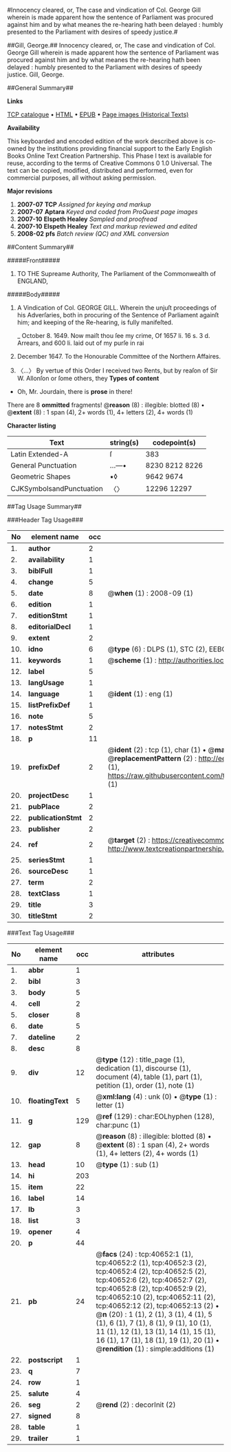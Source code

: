 #Innocency cleared, or, The case and vindication of Col. George Gill wherein is made apparent how the sentence of Parliament was procured against him and by what meanes the re-hearing hath been delayed : humbly presented to the Parliament with desires of speedy justice.#

##Gill, George.##
Innocency cleared, or, The case and vindication of Col. George Gill wherein is made apparent how the sentence of Parliament was procured against him and by what meanes the re-hearing hath been delayed : humbly presented to the Parliament with desires of speedy justice.
Gill, George.

##General Summary##

**Links**

[TCP catalogue](http://www.ota.ox.ac.uk/tcp/)  • 
[HTML](http://tei.it.ox.ac.uk/tcp/Texts-HTML/free/A45/A45894.html)  • 
[EPUB](http://tei.it.ox.ac.uk/tcp/Texts-EPUB/free/A45/A45894.epub) • 
[Page images (Historical Texts)](https://data.historicaltexts.jisc.ac.uk/view?pubId=eebo-07949124e&pageId=eebo-07949124e-40652-1)

**Availability**

This keyboarded and encoded edition of the
	       work described above is co-owned by the institutions
	       providing financial support to the Early English Books
	       Online Text Creation Partnership. This Phase I text is
	       available for reuse, according to the terms of Creative
	       Commons 0 1.0 Universal. The text can be copied,
	       modified, distributed and performed, even for
	       commercial purposes, all without asking permission.

**Major revisions**

1. __2007-07__ __TCP__ *Assigned for keying and markup*
1. __2007-07__ __Aptara__ *Keyed and coded from ProQuest page images*
1. __2007-10__ __Elspeth Healey__ *Sampled and proofread*
1. __2007-10__ __Elspeth Healey__ *Text and markup reviewed and edited*
1. __2008-02__ __pfs__ *Batch review (QC) and XML conversion*

##Content Summary##

#####Front#####

1. TO THE
Supreame Authority, The Parliament
of the Commonwealth of
ENGLAND,

#####Body#####

1. A
Vindication of Col. GEORGE
GILL. Wherein the unjuſt proceedings
of his Adverſaries, both in
procuring of the Sentence of Parliament
againſt him; and keeping of the
Re-hearing, is fully manifeſted.

    _ October 8. 1649.
Now maiſt thou ſee my crime, Of 1657 li. 16 s. 3 d.
Arrears, and 600 li. laid out of my purſe in rai
1. December 1647.
To the Honourable Committee of the Northern Affaires.

1. 〈…〉
By vertue of this Order I received two Rents, but by
reaſon of Sir W. Allonſon or ſome others, they 
**Types of content**

  * Oh, Mr. Jourdain, there is **prose** in there!

There are 8 **ommitted** fragments! 
 @__reason__ (8) : illegible: blotted (8)  •  @__extent__ (8) : 1 span (4), 2+ words (1), 4+ letters (2), 4+ words (1)

**Character listing**


|Text|string(s)|codepoint(s)|
|---|---|---|
|Latin Extended-A|ſ|383|
|General Punctuation|…—•|8230 8212 8226|
|Geometric Shapes|▪◊|9642 9674|
|CJKSymbolsandPunctuation|〈〉|12296 12297|

##Tag Usage Summary##

###Header Tag Usage###

|No|element name|occ|attributes|
|---|---|---|---|
|1.|__author__|2||
|2.|__availability__|1||
|3.|__biblFull__|1||
|4.|__change__|5||
|5.|__date__|8| @__when__ (1) : 2008-09 (1)|
|6.|__edition__|1||
|7.|__editionStmt__|1||
|8.|__editorialDecl__|1||
|9.|__extent__|2||
|10.|__idno__|6| @__type__ (6) : DLPS (1), STC (2), EEBO-CITATION (1), OCLC (1), VID (1)|
|11.|__keywords__|1| @__scheme__ (1) : http://authorities.loc.gov/ (1)|
|12.|__label__|5||
|13.|__langUsage__|1||
|14.|__language__|1| @__ident__ (1) : eng (1)|
|15.|__listPrefixDef__|1||
|16.|__note__|5||
|17.|__notesStmt__|2||
|18.|__p__|11||
|19.|__prefixDef__|2| @__ident__ (2) : tcp (1), char (1)  •  @__matchPattern__ (2) : ([0-9\-]+):([0-9IVX]+) (1), (.+) (1)  •  @__replacementPattern__ (2) : http://eebo.chadwyck.com/downloadtiff?vid=$1&page=$2 (1), https://raw.githubusercontent.com/textcreationpartnership/Texts/master/tcpchars.xml#$1 (1)|
|20.|__projectDesc__|1||
|21.|__pubPlace__|2||
|22.|__publicationStmt__|2||
|23.|__publisher__|2||
|24.|__ref__|2| @__target__ (2) : https://creativecommons.org/publicdomain/zero/1.0/ (1), http://www.textcreationpartnership.org/docs/. (1)|
|25.|__seriesStmt__|1||
|26.|__sourceDesc__|1||
|27.|__term__|2||
|28.|__textClass__|1||
|29.|__title__|3||
|30.|__titleStmt__|2||


###Text Tag Usage###

|No|element name|occ|attributes|
|---|---|---|---|
|1.|__abbr__|1||
|2.|__bibl__|3||
|3.|__body__|5||
|4.|__cell__|2||
|5.|__closer__|8||
|6.|__date__|5||
|7.|__dateline__|2||
|8.|__desc__|8||
|9.|__div__|12| @__type__ (12) : title_page (1), dedication (1), discourse (1), document (4), table (1), part (1), petition (1), order (1), note (1)|
|10.|__floatingText__|5| @__xml:lang__ (4) : unk (0)  •  @__type__ (1) : letter (1)|
|11.|__g__|129| @__ref__ (129) : char:EOLhyphen (128), char:punc (1)|
|12.|__gap__|8| @__reason__ (8) : illegible: blotted (8)  •  @__extent__ (8) : 1 span (4), 2+ words (1), 4+ letters (2), 4+ words (1)|
|13.|__head__|10| @__type__ (1) : sub (1)|
|14.|__hi__|203||
|15.|__item__|22||
|16.|__label__|14||
|17.|__lb__|3||
|18.|__list__|3||
|19.|__opener__|4||
|20.|__p__|44||
|21.|__pb__|24| @__facs__ (24) : tcp:40652:1 (1), tcp:40652:2 (1), tcp:40652:3 (2), tcp:40652:4 (2), tcp:40652:5 (2), tcp:40652:6 (2), tcp:40652:7 (2), tcp:40652:8 (2), tcp:40652:9 (2), tcp:40652:10 (2), tcp:40652:11 (2), tcp:40652:12 (2), tcp:40652:13 (2)  •  @__n__ (20) : 1 (1), 2 (1), 3 (1), 4 (1), 5 (1), 6 (1), 7 (1), 8 (1), 9 (1), 10 (1), 11 (1), 12 (1), 13 (1), 14 (1), 15 (1), 16 (1), 17 (1), 18 (1), 19 (1), 20 (1)  •  @__rendition__ (1) : simple:additions (1)|
|22.|__postscript__|1||
|23.|__q__|7||
|24.|__row__|1||
|25.|__salute__|4||
|26.|__seg__|2| @__rend__ (2) : decorInit (2)|
|27.|__signed__|8||
|28.|__table__|1||
|29.|__trailer__|1||

